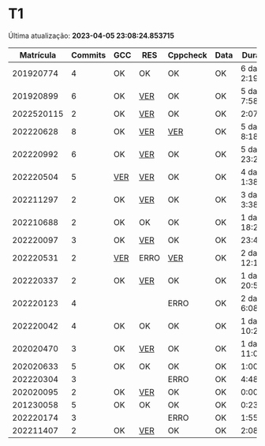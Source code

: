 # T1
Última atualização: **2023-04-05 23:08:24.853715**

|  Matrícula | Commits | GCC |  RES |  Cppcheck |  Data |  Duração | 
|---|---|---|---|---|---|---|
|  201920774 |  4 |  OK |  OK |   OK |  OK |  6 days, 2:19:59 | 
|  201920899 |  6 |  OK |  [VER](./relatorios/201920899/T1/resposta.txt) |   OK |  OK |  5 days, 7:58:03 | 
|  2022520115 |  2 |  OK |  [VER](./relatorios/2022520115/T1/resposta.txt) |   OK |  OK |  2:07:28 | 
|  202220628 |  8 |  OK |  [VER](./relatorios/202220628/T1/resposta.txt) |   [VER](./relatorios/202220628/T1/cppcheck.txt) |  OK |  5 days, 8:18:31 | 
|  202220992 |  6 |  OK |  [VER](./relatorios/202220992/T1/resposta.txt) |   OK |  OK |  5 days, 23:25:52 | 
|  202220504 |  5 |  [VER](./relatorios/202220504/T1/compilador.txt) |  [VER](./relatorios/202220504/T1/resposta.txt) |   OK |  OK |  4 days, 1:38:03 | 
|  202211297 |  2 |  OK |  [VER](./relatorios/202211297/T1/resposta.txt) |   OK |  OK |  3 days, 3:38:45 | 
|  202210688 |  2 |  OK |  OK |   OK |  OK |  1 day, 18:21:48 | 
|  202220097 |  3 |  OK |  [VER](./relatorios/202220097/T1/resposta.txt) |   OK |  OK |  23:41:44 | 
|  202220531 |  2 |  [VER](./relatorios/202220531/T1/compilador.txt) |  ERRO |   [VER](./relatorios/202220531/T1/cppcheck.txt) |  OK |  2 days, 12:10:00 | 
|  202220337 |  2 |  OK |  [VER](./relatorios/202220337/T1/resposta.txt) |   OK |  OK |  1 day, 20:51:54 | 
|  202220123 |  4 |   |   |   ERRO |  OK |  2 days, 6:08:08 | 
|  202220042 |  4 |  OK |  OK |   OK |  OK |  1 day, 10:25:14 | 
|  202020470 |  3 |  OK |  [VER](./relatorios/202020470/T1/resposta.txt) |   OK |  OK |  1 day, 11:01:19 | 
|  202020633 |  5 |  OK |  OK |   OK |  OK |  1:00:59 | 
|  202220304 |  3 |   |   |   ERRO |  OK |  4:48:43 | 
|  202020095 |  2 |  OK |  [VER](./relatorios/202020095/T1/resposta.txt) |   OK |  OK |  0:00:41 | 
|  201230058 |  5 |  OK |  OK |   OK |  OK |  0:23:22 | 
|  202220174 |  3 |   |   |   ERRO |  OK |  1:55:12 | 
|  202211407 |  2 |  OK |  [VER](./relatorios/202211407/T1/resposta.txt) |   OK |  OK |  2:08:06 | 

